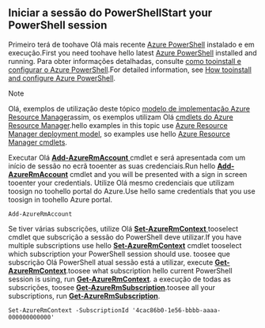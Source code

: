 
## <a name="start-your-powershell-session"></a><span data-ttu-id="c8872-101">Iniciar a sessão do PowerShell</span><span class="sxs-lookup"><span data-stu-id="c8872-101">Start your PowerShell session</span></span>
<span data-ttu-id="c8872-102">Primeiro terá de toohave Olá mais recente [Azure PowerShell](http://msdn.microsoft.com/library/mt619274.aspx) instalado e em execução.</span><span class="sxs-lookup"><span data-stu-id="c8872-102">First you need toohave hello latest [Azure PowerShell](http://msdn.microsoft.com/library/mt619274.aspx) installed and running.</span></span> <span data-ttu-id="c8872-103">Para obter informações detalhadas, consulte [como tooinstall e configurar o Azure PowerShell](/powershell/azureps-cmdlets-docs).</span><span class="sxs-lookup"><span data-stu-id="c8872-103">For detailed information, see [How tooinstall and configure Azure PowerShell](/powershell/azureps-cmdlets-docs).</span></span>

> [!NOTE]
> <span data-ttu-id="c8872-104">Olá, exemplos de utilização deste tópico [modelo de implementação Azure Resource Manager](../articles/azure-resource-manager/resource-group-overview.md)assim, os exemplos utilizam Olá [cmdlets do Azure Resource Manager](http://msdn.microsoft.com/library/azure/mt125356.aspx).</span><span class="sxs-lookup"><span data-stu-id="c8872-104">hello examples in this topic use [Azure Resource Manager deployment model](../articles/azure-resource-manager/resource-group-overview.md), so examples use hello [Azure Resource Manager cmdlets](http://msdn.microsoft.com/library/azure/mt125356.aspx).</span></span> 
> 
> 

<span data-ttu-id="c8872-105">Executar Olá [ **Add-AzureRmAccount** ](http://msdn.microsoft.com/library/mt619267.aspx) cmdlet e será apresentada com um início de sessão no ecrã tooenter as suas credenciais.</span><span class="sxs-lookup"><span data-stu-id="c8872-105">Run hello [**Add-AzureRmAccount**](http://msdn.microsoft.com/library/mt619267.aspx) cmdlet and you will be presented with a sign in screen tooenter your credentials.</span></span> <span data-ttu-id="c8872-106">Utilize Olá mesmo credenciais que utilizam toosign no toohello portal do Azure.</span><span class="sxs-lookup"><span data-stu-id="c8872-106">Use hello same credentials that you use toosign in toohello Azure portal.</span></span>

    Add-AzureRmAccount

<span data-ttu-id="c8872-107">Se tiver várias subscrições, utilize Olá [ **Set-AzureRmContext** ](http://msdn.microsoft.com/library/mt619263.aspx) tooselect cmdlet que subscrição a sessão do PowerShell deve utilizar.</span><span class="sxs-lookup"><span data-stu-id="c8872-107">If you have multiple subscriptions use hello [**Set-AzureRmContext**](http://msdn.microsoft.com/library/mt619263.aspx) cmdlet tooselect which subscription your PowerShell session should use.</span></span> <span data-ttu-id="c8872-108">toosee que subscrição Olá PowerShell atual sessão está a utilizar, execute [ **Get-AzureRmContext**](http://msdn.microsoft.com/library/mt619265.aspx).</span><span class="sxs-lookup"><span data-stu-id="c8872-108">toosee what subscription hello current PowerShell session is using, run [**Get-AzureRmContext**](http://msdn.microsoft.com/library/mt619265.aspx).</span></span> <span data-ttu-id="c8872-109">a execução de todas as subscrições, toosee [ **Get-AzureRmSubscription**](http://msdn.microsoft.com/library/mt619284.aspx).</span><span class="sxs-lookup"><span data-stu-id="c8872-109">toosee all your subscriptions, run [**Get-AzureRmSubscription**](http://msdn.microsoft.com/library/mt619284.aspx).</span></span>

    Set-AzureRmContext -SubscriptionId '4cac86b0-1e56-bbbb-aaaa-000000000000'

